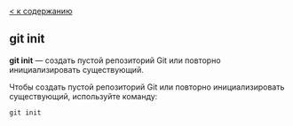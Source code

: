 [< к содержанию](./readme.md)

## git init

**git init** — создать пустой репозиторий Git или повторно инициализировать существующий.

Чтобы создать пустой репозиторий Git или повторно инициализировать существующий, используйте команду:

```bash=
git init
```